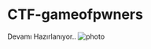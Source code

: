 # CTF-gameofpwners

Devamı Hazırlanıyor..
![photo](https://canyoupwn.me/wp-content/uploads/2016/12/Logo-2-copy-e1454143635796.png)

